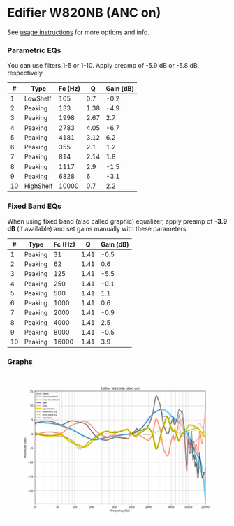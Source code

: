 # Edifier W820NB (ANC on)
See [usage instructions](https://github.com/jaakkopasanen/AutoEq#usage) for more options and info.

### Parametric EQs
You can use filters 1-5 or 1-10. Apply preamp of -5.9 dB or -5.8 dB, respectively.

|   # | Type      |   Fc (Hz) |    Q |   Gain (dB) |
|-----|-----------|-----------|------|-------------|
|   1 | LowShelf  |       105 | 0.7  |        -0.2 |
|   2 | Peaking   |       133 | 1.38 |        -4.9 |
|   3 | Peaking   |      1998 | 2.67 |         2.7 |
|   4 | Peaking   |      2783 | 4.05 |        -6.7 |
|   5 | Peaking   |      4181 | 3.12 |         6.2 |
|   6 | Peaking   |       355 | 2.1  |         1.2 |
|   7 | Peaking   |       814 | 2.14 |         1.8 |
|   8 | Peaking   |      1117 | 2.9  |        -1.5 |
|   9 | Peaking   |      6828 | 6    |        -3.1 |
|  10 | HighShelf |     10000 | 0.7  |         2.2 |

### Fixed Band EQs
When using fixed band (also called graphic) equalizer, apply preamp of **-3.9 dB** (if available) and set gains manually with these parameters.

|   # | Type    |   Fc (Hz) |    Q |   Gain (dB) |
|-----|---------|-----------|------|-------------|
|   1 | Peaking |        31 | 1.41 |        -0.5 |
|   2 | Peaking |        62 | 1.41 |         0.6 |
|   3 | Peaking |       125 | 1.41 |        -5.5 |
|   4 | Peaking |       250 | 1.41 |        -0.1 |
|   5 | Peaking |       500 | 1.41 |         1.1 |
|   6 | Peaking |      1000 | 1.41 |         0.6 |
|   7 | Peaking |      2000 | 1.41 |        -0.9 |
|   8 | Peaking |      4000 | 1.41 |         2.5 |
|   9 | Peaking |      8000 | 1.41 |        -0.5 |
|  10 | Peaking |     16000 | 1.41 |         3.9 |

### Graphs
![](./Edifier%20W820NB%20(ANC%20on).png)
